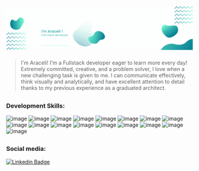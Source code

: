 # ![araceli martinez header](https://raw.githubusercontent.com/Aracelimartinez/Aracelimartinez/main/images/GitHub_Cover.gif)

> I'm Araceli! I'm a Fullstack developer eager to learn more every day! Extremely committed, creative, and a problem solver, I love when a new challenging task is given to me.
> I can communicate effectively, think visually and analytically, and have excellent attention to detail thanks to my previous experience as a graduated architect.

##

### Development Skills:
![image](https://img.shields.io/badge/HTML5-007991?style=for-the-badge&logo=html5&logoColor=white)
![image](https://img.shields.io/badge/CSS3-007991?style=for-the-badge&logo=css3&logoColor=white)
![image](https://img.shields.io/badge/JavaScript-007991?style=for-the-badge&logo=javascript&logoColor=white)
![image](https://img.shields.io/badge/Ruby-007991?style=for-the-badge&logo=ruby&logoColor=white)
![image](https://img.shields.io/badge/Go-007991?style=for-the-badge&logo=go&logoColor=white)
![image](https://img.shields.io/badge/Vue%203-007991?style=for-the-badge&logo=vuedotjs&logoColor=white)
![image](https://img.shields.io/badge/Rails-007991?style=for-the-badge&logo=rubyonrails&logoColor=white)
![image](https://img.shields.io/badge/Bootstrap-007991?style=for-the-badge&logo=bootstrap&logoColor=white)
![image](https://img.shields.io/badge/Tailwind%20CSS-007991?style=for-the-badge&logo=tailwindcss&logoColor=white)
![image](https://img.shields.io/badge/SQLite-007991?style=for-the-badge&logo=sqlite&logoColor=white)
![image](https://img.shields.io/badge/PostgreSQL-007991?style=for-the-badge&logo=postgresql&logoColor=white)
![image](https://img.shields.io/badge/AWS-007991?style=for-the-badge&logo=amazon%20aws&logoColor=white)
![image](https://img.shields.io/badge/Heroku-007991?style=for-the-badge&logo=heroku&logoColor=white)
![image](https://img.shields.io/badge/Node.js-007991?style=for-the-badge&logo=nodedotjs&logoColor=white)
![image](https://img.shields.io/badge/Webpack-007991?style=for-the-badge&logo=Webpack&logoColor=white)
![image](https://img.shields.io/badge/Yarn-007991?style=for-the-badge&logo=yarn&logoColor=white)
![image](https://img.shields.io/badge/Figma-007991?style=for-the-badge&logo=figma&logoColor=white)

##

### Social media:
[![Linkedin Badge](https://img.shields.io/badge/LinkedIn-0077B5?style=for-the-badge&logo=linkedin&logoColor=white)](https://linkedin.com/in/aracelimvillar/)
